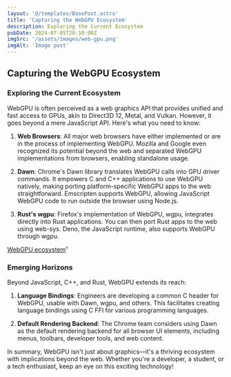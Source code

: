 ```yaml
---
layout: '@/templates/BasePost.astro'
title: 'Capturing the WebGPU Ecosystem'
description: Exploring the Current Ecosystem
pubDate: 2024-07-05T20:10:00Z
imgSrc: '/assets/images/web-gpu.png'
imgAlt: 'Image post'
---
```


## **Capturing the WebGPU Ecosystem**

### **Exploring the Current Ecosystem**
WebGPU is often perceived as a web graphics API that provides unified and fast access to GPUs, akin to Direct3D 12, Metal, and Vulkan. However, it goes beyond a mere JavaScript API. Here's what you need to know:

1. **Web Browsers**: All major web browsers have either implemented or are in the process of implementing WebGPU. Mozilla and Google even recognized its potential beyond the web and separated WebGPU implementations from browsers, enabling standalone usage.

2. **Dawn**: Chrome's Dawn library translates WebGPU calls into GPU driver commands. It empowers C and C++ applications to use WebGPU natively, making porting platform-specific WebGPU apps to the web straightforward. Emscripten supports WebGPU, allowing JavaScript WebGPU code to run outside the browser using Node.js.

3. **Rust's wgpu**: Firefox's implementation of WebGPU, wgpu, integrates directly into Rust applications. You can then port Rust apps to the web using web-sys. Deno, the JavaScript runtime, also supports WebGPU through wgpu.

[WebGPU ecosystem](https://developer.chrome.com/blog/webgpu-ecosystem/)¹

### **Emerging Horizons**
Beyond JavaScript, C++, and Rust, WebGPU extends its reach:

1. **Language Bindings**: Engineers are developing a common C header for WebGPU, usable with Dawn, wgpu, and others. This facilitates creating language bindings using C FFI for various programming languages.

2. **Default Rendering Backend**: The Chrome team considers using Dawn as the default rendering backend for all browser UI elements, including menus, toolbars, developer tools, and web content.

In summary, WebGPU isn't just about graphics—it's a thriving ecosystem with implications beyond the web. Whether you're a developer, a student, or a tech enthusiast, keep an eye on this exciting technology!